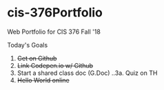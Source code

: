 # cis-376Portfolio
Web Portfolio for CIS 376 Fall '18

Today's Goals
1. ~~Get on Github~~
2. ~~Link Codepen.io w/ Github~~
3. Start a shared class doc (G.Doc)
..3a. Quiz on TH
4. ~~Hello World online~~
